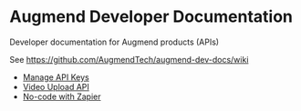 # Augmend Developer Documentation
Developer documentation for Augmend products (APIs)


See https://github.com/AugmendTech/augmend-dev-docs/wiki
- [Manage API Keys](https://github.com/AugmendTech/augmend-dev-docs/wiki/Manage-API-Keys)
- [Video Upload API](https://github.com/AugmendTech/augmend-dev-docs/wiki/Video-Upload-API)
- [No-code with Zapier](https://github.com/AugmendTech/augmend-dev-docs/wiki/No%E2%80%90code-with-Zapier)
